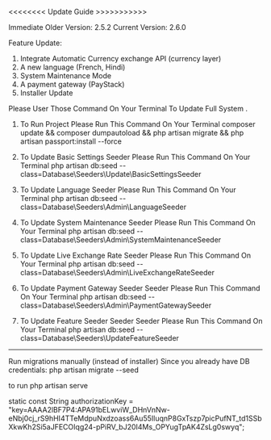 <<<<<<<< Update Guide >>>>>>>>>>>

Immediate Older Version: 2.5.2
Current Version: 2.6.0

Feature Update:
1. Integrate Automatic Currency exchange API (currency layer)
2. A new language (French, Hindi)
3. System Maintenance Mode
4. A payment gateway (PayStack)
5. Installer Update


Please User Those Command On Your Terminal To Update Full System
.
1. To Run Project Please Run This Command On Your Terminal
    composer update && composer dumpautoload  && php artisan migrate &&  php artisan passport:install --force

2. To Update Basic Settings Seeder Please Run This Command On Your Terminal
    php artisan db:seed --class=Database\\Seeders\\Update\\BasicSettingsSeeder

3. To Update Language Seeder Please Run This Command On Your Terminal
    php artisan db:seed --class=Database\\Seeders\\Admin\\LanguageSeeder

4. To Update System Maintenance Seeder Please Run This Command On Your Terminal
    php artisan db:seed --class=Database\\Seeders\\Admin\\SystemMaintenanceSeeder

5. To Update Live Exchange Rate Seeder Please Run This Command On Your Terminal
    php artisan db:seed --class=Database\\Seeders\\Admin\\LiveExchangeRateSeeder

6. To Update Payment Gateway Seeder Seeder Please Run This Command On Your Terminal
    php artisan db:seed --class=Database\\Seeders\\Admin\\PaymentGatewaySeeder

7. To Update Feature Seeder Seeder Seeder Please Run This Command On Your Terminal
    php artisan db:seed --class=Database\\Seeders\\UpdateFeatureSeeder



----------------------------------------------
Run migrations manually (instead of installer)
Since you already have DB credentials:
php artisan migrate --seed

to run 
php artisan serve  

  static const String authorizationKey =
      "key=AAAA2lBF7P4:APA91bELwviW_DHnVnNw-eNbj0cj_rS9hHI4TTeMdpuNxdzoass6Au55IluqnP8GxTszp7picPufNT_td1SSbXkwKh2Si5aJFECOIqg24-pPiRV_bJ20I4Ms_OPYugTpAK4ZsLg0swyq";